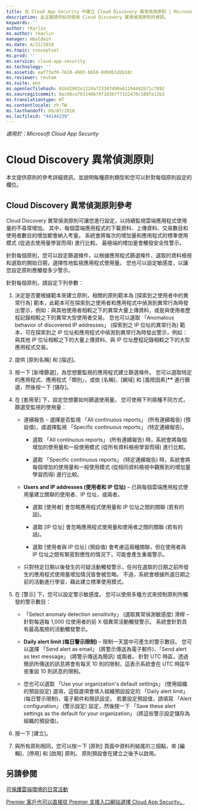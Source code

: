 ```yaml
---
title: 在 Cloud App Security 中建立 Cloud Discovery 異常偵測原則 | Microsoft Docs
description: 此主題提供如何使用 Cloud Discovery 異常偵測原則的資訊。
keywords: ''
author: rkarlin
ms.author: rkarlin
manager: mbaldwin
ms.date: 4/22/2018
ms.topic: conceptual
ms.prod: ''
ms.service: cloud-app-security
ms.technology: ''
ms.assetid: eaf73af0-7610-4903-b656-8d90b1d2b18c
ms.reviewer: reutam
ms.suite: ems
ms.openlocfilehash: 016d2862e122da72330fd98a61194442b71c7892
ms.sourcegitcommit: 0ac08ca7b3140b79f1d36ff7152476c188fa12b3
ms.translationtype: HT
ms.contentlocale: zh-TW
ms.lasthandoff: 09/07/2018
ms.locfileid: "44144239"
---
```

*適用於：Microsoft Cloud App Security*


# <a name="cloud-discovery-anomaly-detection-policy"></a>Cloud Discovery 異常偵測原則
本文提供原則的參考詳細資訊，並說明每種原則類型和您可以針對每個原則設定的欄位。  
  
## <a name="cloud-discovery-anomaly-detection-policy-reference"></a>Cloud Discovery 異常偵測原則參考  
Cloud Discovery 異常偵測原則可讓您進行設定，以持續監視雲端應用程式使用量的不尋常增加。 其中，每個雲端應用程式的下載資料、上傳資料、交易數目和使用者數目的增加都會納入考量。 系統會將每次的增加量和應用程式的標準使用模式 (從過去使用量學習而得) 進行比較。 最極端的增加量會觸發安全性警示。  
  
針對每個原則，您可以設定篩選條件，以根據應用程式篩選條件、選取的資料檢視和選取的開始日期，選擇性地監視應用程式使用量。 您也可以設定敏感度，以讓您設定原則應觸發多少警示。  

針對每個原則，請設定下列參數：

1. 決定是否要根據範本來建立原則，相關的原則範本為 [探索到之使用者中的異常行為] 範本，此範本可在探索到之使用者和應用程式中偵測到異常行為時發出警示，例如：與其他使用者相較之下的異常大量上傳資料，或是與使用者歷程記錄相較之下的異常大型使用者交易。 您也可以選取 「Anomalous behavior of discovered IP addresses」 (探索到之 IP 位址的異常行為) 範本，可在探索到之 IP 位址和應用程式中偵測到異常行為時發出警示，例如：與其他 IP 位址相較之下的大量上傳資料、與 IP 位址歷程記錄相較之下的大型應用程式交易。 
 
2. 提供 [原則名稱] 和 [描述]。  

3. 按一下 [新增篩選]，為您想要監視的應用程式建立篩選條件。 
   您可以選取特定的應用程式、應用程式「類別」，或依 [名稱]、[網域] 和 [風險因素]<strong>**</strong> 進行篩選，然後按一下 [儲存]。

4. 在 [套用至] 下，設定您想要如何篩選使用量。 您可使用下列兩種不同方式，篩選受監視的使用量：  
  
    -   連續報告 – 選擇是否監視 「All continuous reports」 (所有連續報告) (預設值)，或選擇監視 「Specific continuous reports」 (特定連續報告)。  
  
        -   選取 「All continuous reports」 (所有連續報告) 時，系統會將每個增加的使用量和一般使用模式 (從所有資料檢視學習而得) 進行比較。  
  
        -   選取 「Specific continuous reports」 (特定連續報告) 時，系統會將每個增加的使用量和一般使用模式 (從相同資料檢視中觀察到的增加量學習而得) 進行比較。  
  
    -   **Users and IP addresses (使用者和 IP 位址)** – 已與每個雲端應用程式使用量建立關聯的使用者、IP 位址，或兩者。  
  
        -   選取 [使用者] 會忽略應用程式使用量和 IP 位址之間的關聯 (若有的話)。  
  
        -   選取 [IP 位址] 會忽略應用程式使用量和使用者之間的關聯 (若有的話)。  
  
        -   選取 [使用者與 IP 位址] (預設值) 會考慮這兩種關聯，但在使用者與 IP 位址之間有緊密對應性的情況下，可能會產生重複警示。
    -   只對特定日期以後發生的可疑活動觸發警示，任何在選取的日期之前所發生的應用程式使用量增加情況皆會被忽略。 不過，系統會根據所選日期之前的活動進行學習，藉此建立標準使用模式。  
  
5. 在 [警示] 下，您可以設定警示敏感度。 您可以使用多種方式來控制原則所觸發的警示數目：  
  
    -   「Select anomaly detection sensitivity」 (選取異常偵測敏感度) 滑桿 – 針對每週每 1,000 位使用者的前 X 個異常活動觸發警示。 系統會針對具有最高風險的活動觸發警示。  
  
    -   **Daily alert limit (每日警示限制)** – 限制一天當中可產生的警示數目。 您可以選擇 「Send alert as email」 (將警示傳送為電子郵件)、「Send alert as text message」 (將警示傳送為簡訊) 或兩者。 針對 UTC 時區，透過簡訊所傳送的訊息將會有每天 10 則的限制，這表示系統會在 UTC 時區午夜重設 10 則訊息的限制。

    - 您也可以選取 「Use your organization's default settings」 (使用組織的預設設定) 選項，這個選項會填入組織預設設定的 「Daily alert limit」 (每日警示限制)、電子郵件和簡訊設定。 若要設定預設值，請填寫 「Alert configuration」 (警示設定) 設定，然後按一下 「Save these alert settings as the default for your organization」 (將這些警示設定儲存為組織的預設值)。

6. 按一下 [建立]。

7. 與所有原則相同，您可以按一下 [原則] 頁面中資料列結尾的三個點，來 [編輯]、[停用] 和 [啟用] 原則。 原則預設會在建立之後予以啟用。

## <a name="see-also"></a>另請參閱  
[可保護雲端環境的日常活動](daily-activities-to-protect-your-cloud-environment.md)   

[Premier 客戶也可以直接從 Premier 支援入口網站選擇 Cloud App Security。](https://premier.microsoft.com/)  
  
  